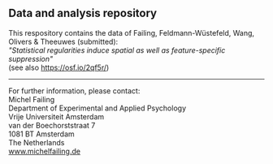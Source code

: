 ## Data and analysis repository

This respository contains the data of Failing, Feldmann-Wüstefeld, Wang, Olivers & Theeuwes (submitted): \
*"Statistical regularities induce spatial as well as feature-specific suppression"* \
(see also https://osf.io/2qf5r/)

---

For further information, please contact:\
Michel Failing\
Department of Experimental and Applied Psychology\
Vrije Universiteit Amsterdam\
van der Boechorststraat 7\
1081 BT Amsterdam\
The Netherlands\
www.michelfailing.de

